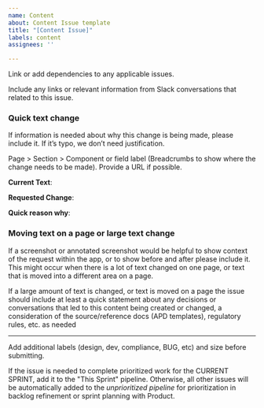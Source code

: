 ```yaml
---
name: Content
about: Content Issue template
title: "[Content Issue]"
labels: content
assignees: ''

---
```


Link or add dependencies to any applicable issues.

Include any links or relevant information from Slack conversations that related
to this issue.

### Quick text change

If information is needed about why this change is being made, please include it.
If it’s typo, we don’t need justification.

Page > Section > Component or field label (Breadcrumbs to show where the change
needs to be made). Provide a URL if possible.

**Current Text**:

**Requested Change**:

**Quick reason why**:

### Moving text on a page or large text change

If a screenshot or annotated screenshot would be helpful to show context of the
request within the app, or to show before and after please include it. This
might occur when there is a lot of text changed on one page, or text that is
moved into a different area on a page.

If a large amount of text is changed, or text is moved on a page the issue
should include at least a quick statement about any decisions or conversations
that led to this content being created or changed, a consideration of the
source/reference docs (APD templates), regulatory rules, etc. as needed

---

Add additional labels (design, dev, compliance, BUG, etc) and size before
submitting.

If the issue is needed to complete prioritized work for the CURRENT SPRINT, add
it to the "This Sprint" pipeline. Otherwise, all other issues will be
automatically added to the _unprioritized pipeline_ for prioritization in
backlog refinement or sprint planning with Product.
